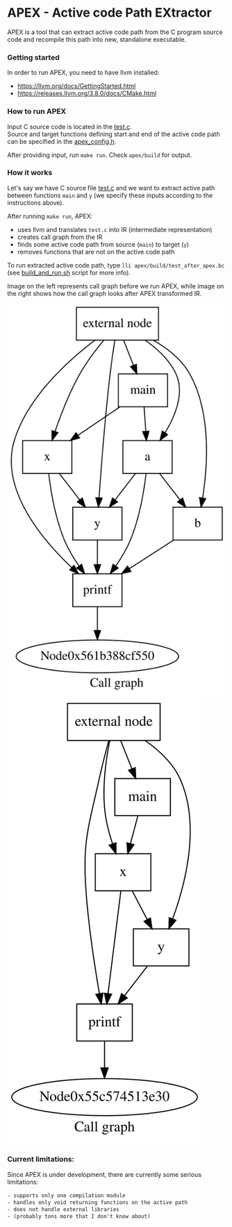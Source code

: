 # APEX - Active code Path EXtractor

APEX is a tool that can extract active code path from the C program source code
and recompile this path into new, standalone executable.


### Getting started

In order to run APEX, you need to have llvm installed:
- https://llvm.org/docs/GettingStarted.html
- https://releases.llvm.org/3.8.0/docs/CMake.html


### How to run APEX

Input C source code is located in the [test.c](apex/c-code/test.c). <br>
Source and target functions defining start and end of the active code path can
be specified in the [apex_config.h](apex/apex/apex_config.h).

After providing input, run `make run`. Check `apex/build` for output.


### How it works

Let's say we have C source file [test.c](apex/c-code/test.c) and we want to
extract active path between functions `main` and `y` (we specify these inputs
according to the instructions above).

After running `make run`, APEX:
- uses llvm and translates `test.c` into IR (intermediate representation)
- creates call graph from the IR
- finds some active code path from source (`main`) to target (`y`)
- removes functions that are not on the active code path

To run extracted active code path, type `lli apex/build/test_after_apex.bc`
(see [build_and_run.sh](apex/build_and_run.sh) script for more info).

Image on the left represents call graph before we run APEX, while image on the
right shows how the call graph looks after APEX transformed IR. <br>

![](img/callgraph_default_opt.dot.svg) ![](img/callgraph_apex.dot.svg)


### Current limitations:

Since APEX is under development, there are currently some serious limitations:

```
- supports only one compilation module
- handles only void returning functions on the active path
- does not handle external libraries
- (probably tons more that I don't know about)
```
